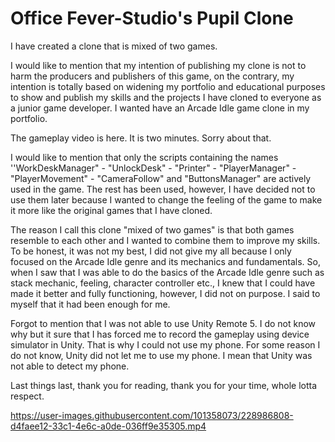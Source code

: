 # Office Fever-Studio's Pupil Clone

 I have created a clone that is mixed of two games.
 
 I would like to mention that my intention of publishing my clone is not to harm the producers and publishers of this game, on the contrary, my intention is totally based on widening my portfolio and educational purposes to show and publish my skills and the projects I have cloned to everyone as a junior game developer. I wanted have an Arcade Idle game clone in my portfolio.
 
 The gameplay video is here. It is two minutes. Sorry about that. 
 
 I would like to mention that only the scripts containing the names ''WorkDeskManager" - "UnlockDesk" - "Printer" - "PlayerManager" - "PlayerMovement" - "CameraFollow" and "ButtonsManager" are actively used in the game. The rest has been used, however, I have decided not to use them later because I wanted to change the feeling of the game to make it more like the original games that I have cloned. 
 
 The reason I call this clone "mixed of two games" is that both games resemble to each other and I wanted to combine them to improve my skills. To be honest, it was not my best, I did not give my all because I only focused on the Arcade Idle genre and its mechanics and fundamentals. So, when I saw that I was able to do the basics of the Arcade Idle genre such as stack mechanic, feeling, character controller etc., I knew that I could have made it better and fully functioning, however, I did not on purpose. I said to myself that it had been enough for me.
 
 Forgot to mention that I was not able to use Unity Remote 5. I do not know why but it sure that I has forced me to record the gameplay using device simulator in Unity. That is why I could not use my phone. For some reason I do not know, Unity did not let me to use my phone. I mean that Unity was not able to detect my phone.
 
 Last things last, thank you for reading, thank you for your time, whole lotta respect. 
 
https://user-images.githubusercontent.com/101358073/228986808-d4faee12-33c1-4e6c-a0de-036ff9e35305.mp4

